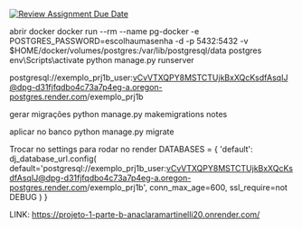 [![Review Assignment Due Date](https://classroom.github.com/assets/deadline-readme-button-22041afd0340ce965d47ae6ef1cefeee28c7c493a6346c4f15d667ab976d596c.svg)](https://classroom.github.com/a/R-OS27RA)

abrir docker
docker run --rm --name pg-docker -e POSTGRES_PASSWORD=escolhaumasenha -d -p 5432:5432 -v $HOME/docker/volumes/postgres:/var/lib/postgresql/data postgres
env\Scripts\activate
python manage.py runserver 

postgresql://exemplo_prj1b_user:vCvVTXQPY8MSTCTUjkBxXQcKsdfAsqIJ@dpg-d31fjfqdbo4c73a7p4eg-a.oregon-postgres.render.com/exemplo_prj1b

gerar migrações
python manage.py makemigrations notes

aplicar no banco
python manage.py migrate


Trocar no settings para rodar no render
DATABASES = {
    'default': dj_database_url.config(
        default='postgresql://exemplo_prj1b_user:vCvVTXQPY8MSTCTUjkBxXQcKsdfAsqIJ@dpg-d31fjfqdbo4c73a7p4eg-a.oregon-postgres.render.com/exemplo_prj1b',
        conn_max_age=600,
        ssl_require=not DEBUG
    )
}


LINK:
https://projeto-1-parte-b-anaclaramartinelli20.onrender.com/